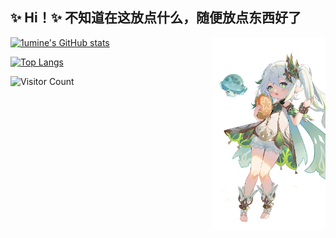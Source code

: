 ## ✨ Hi！✨ 不知道在这放点什么，随便放点东西好了
<img align='right' src='./images/wife.png' width='36%' alt="wife's picture">

[![1umine's GitHub stats](https://github-readme-stats.bakamelon.vercel.app/api?username=1umine&theme=radical)](https://github.com/anuraghazra/github-readme-stats)

[![Top Langs](https://github-readme-stats.bakamelon.vercel.app/api/top-langs/?username=1umine&theme=radical)](https://github.com/anuraghazra/github-readme-stats)

![Visitor Count](https://profile-counter.glitch.me/1umine/count.svg)


